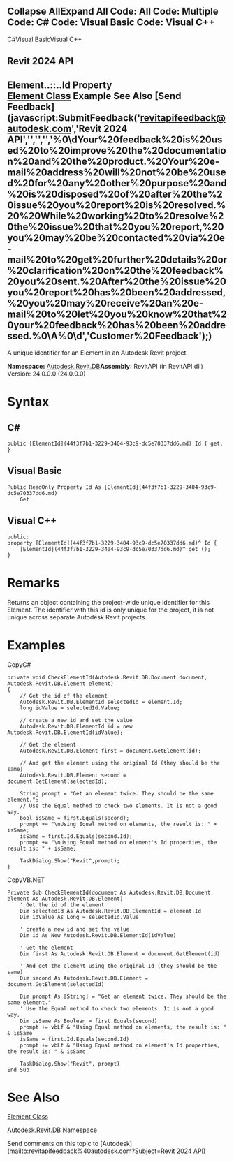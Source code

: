 ﻿

Collapse AllExpand All Code: All Code: Multiple Code: C# Code: Visual Basic Code: Visual C++   
---  
  
C#Visual BasicVisual C++

Revit 2024 API  
---  
Element..::..Id Property   
[Element Class](eb16114f-69ea-f4de-0d0d-f7388b105a16.md) Example See Also [Send Feedback](javascript:SubmitFeedback\('revitapifeedback@autodesk.com','Revit 2024 API','','','','%0\\dYour%20feedback%20is%20used%20to%20improve%20the%20documentation%20and%20the%20product.%20Your%20e-mail%20address%20will%20not%20be%20used%20for%20any%20other%20purpose%20and%20is%20disposed%20of%20after%20the%20issue%20you%20report%20is%20resolved.%20%20While%20working%20to%20resolve%20the%20issue%20that%20you%20report,%20you%20may%20be%20contacted%20via%20e-mail%20to%20get%20further%20details%20or%20clarification%20on%20the%20feedback%20you%20sent.%20After%20the%20issue%20you%20report%20has%20been%20addressed,%20you%20may%20receive%20an%20e-mail%20to%20let%20you%20know%20that%20your%20feedback%20has%20been%20addressed.%0\\A%0\\d','Customer%20Feedback'\);)  
---  
  
A unique identifier for an Element in an Autodesk Revit project. 

**Namespace:** [Autodesk.Revit.DB](87546ba7-461b-c646-cbb1-2cb8f5bff8b2.md)**Assembly:** RevitAPI (in RevitAPI.dll) Version: 24.0.0.0 (24.0.0.0)

# Syntax

C#  
---  
      
    
    public [ElementId](44f3f7b1-3229-3404-93c9-dc5e70337dd6.md) Id { get; }  
  
Visual Basic  
---  
      
    
    Public ReadOnly Property Id As [ElementId](44f3f7b1-3229-3404-93c9-dc5e70337dd6.md)
    	Get  
  
Visual C++  
---  
      
    
    public:
    property [ElementId](44f3f7b1-3229-3404-93c9-dc5e70337dd6.md)^ Id {
    	[ElementId](44f3f7b1-3229-3404-93c9-dc5e70337dd6.md)^ get ();
    }  
  
# Remarks

Returns an object containing the project-wide unique identifier for this Element. The identifier with this id is only unique for the project, it is not unique across separate Autodesk Revit projects. 

# Examples

CopyC#
    
    
    private void CheckElementId(Autodesk.Revit.DB.Document document, Autodesk.Revit.DB.Element element)
    {
        // Get the id of the element
        Autodesk.Revit.DB.ElementId selectedId = element.Id;
        long idValue = selectedId.Value;
    
        // create a new id and set the value
        Autodesk.Revit.DB.ElementId id = new Autodesk.Revit.DB.ElementId(idValue);
    
        // Get the element 
        Autodesk.Revit.DB.Element first = document.GetElement(id);
    
        // And get the element using the original Id (they should be the same)
        Autodesk.Revit.DB.Element second = document.GetElement(selectedId);
    
        String prompt = "Get an element twice. They should be the same element.";
        // Use the Equal method to check two elements. It is not a good way.
        bool isSame = first.Equals(second);
        prompt += "\nUsing Equal method on elements, the result is: " + isSame;
        isSame = first.Id.Equals(second.Id);
        prompt += "\nUsing Equal method on element's Id properties, the result is: " + isSame;
    
        TaskDialog.Show("Revit",prompt);
    }

CopyVB.NET
    
    
    Private Sub CheckElementId(document As Autodesk.Revit.DB.Document, element As Autodesk.Revit.DB.Element)
        ' Get the id of the element
        Dim selectedId As Autodesk.Revit.DB.ElementId = element.Id
        Dim idValue As Long = selectedId.Value
    
        ' create a new id and set the value
        Dim id As New Autodesk.Revit.DB.ElementId(idValue)
    
        ' Get the element 
        Dim first As Autodesk.Revit.DB.Element = document.GetElement(id)
    
        ' And get the element using the original Id (they should be the same)
        Dim second As Autodesk.Revit.DB.Element = document.GetElement(selectedId)
    
        Dim prompt As [String] = "Get an element twice. They should be the same element."
        ' Use the Equal method to check two elements. It is not a good way.
        Dim isSame As Boolean = first.Equals(second)
        prompt += vbLf & "Using Equal method on elements, the result is: " & isSame
        isSame = first.Id.Equals(second.Id)
        prompt += vbLf & "Using Equal method on element's Id properties, the result is: " & isSame
    
        TaskDialog.Show("Revit", prompt)
    End Sub

# See Also

[Element Class](eb16114f-69ea-f4de-0d0d-f7388b105a16.md)

[Autodesk.Revit.DB Namespace](87546ba7-461b-c646-cbb1-2cb8f5bff8b2.md)

Send comments on this topic to [Autodesk](mailto:revitapifeedback%40autodesk.com?Subject=Revit 2024 API)
